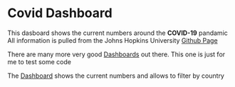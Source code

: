 # Covid Dashboard

This dasboard shows the current numbers around the **COVID-19** pandamic
All information is pulled from the Johns Hopkins University [Github Page](https://www.github.com/CSSEGISandData)

There are many more very good [Dashboards](https://covid19dashboards.com/) out there. This one is just for me to test some code

The [Dashboard](https://warm-wildwood-76568.herokuapp.com/) shows the current numbers and allows to filter by country 